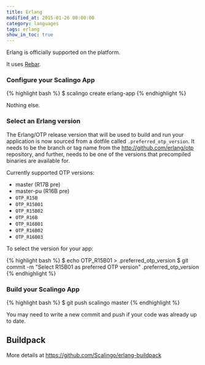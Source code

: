 ```yaml
---
title: Erlang
modified_at: 2015-01-26 00:00:00
category: languages
tags: erlang
show_in_toc: true
---
```


Erlang is officially supported on the platform.

It uses [Rebar](https://github.com/basho/rebar).

### Configure your Scalingo App

{% highlight bash %}
$ scalingo create erlang-app
{% endhighlight %}

Nothing else.

### Select an Erlang version

The Erlang/OTP release version that will be used to build and run your application is now sourced from a dotfile called `.preferred_otp_version`. It needs to be the branch or tag name from the http://github.com/erlang/otp repository, and further, needs to be one of the versions that precompiled binaries are available for.

Currently supported OTP versions:

* master (R17B pre)
* master-pu (R16B pre)
* `OTP_R15B`
* `OTP_R15B01`
* `OTP_R15B02`
* `OTP_R16B`
* `OTP_R16B01`
* `OTP_R16B02`
* `OTP_R16B03`

To select the version for your app:

{% highlight bash %}
$ echo OTP_R15B01 > .preferred_otp_version
$ git commit -m "Select R15B01 as preferred OTP version" .preferred_otp_version
{% endhighlight %}

### Build your Scalingo App

{% highlight bash %}
$ git push scalingo master
{% endhighlight %}

You may need to write a new commit and push if your code was already up to date.

## Buildpack

More details at https://github.com/Scalingo/erlang-buildpack
